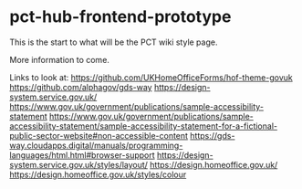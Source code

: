 # pct-hub-frontend-prototype

This is the start to what will be the PCT wiki style page.

More information to come.

Links to look at:
https://github.com/UKHomeOfficeForms/hof-theme-govuk
https://github.com/alphagov/gds-way
https://design-system.service.gov.uk/
https://www.gov.uk/government/publications/sample-accessibility-statement
https://www.gov.uk/government/publications/sample-accessibility-statement/sample-accessibility-statement-for-a-fictional-public-sector-website#non-accessible-content
https://gds-way.cloudapps.digital/manuals/programming-languages/html.html#browser-support
https://design-system.service.gov.uk/styles/layout/
https://design.homeoffice.gov.uk/
https://design.homeoffice.gov.uk/styles/colour